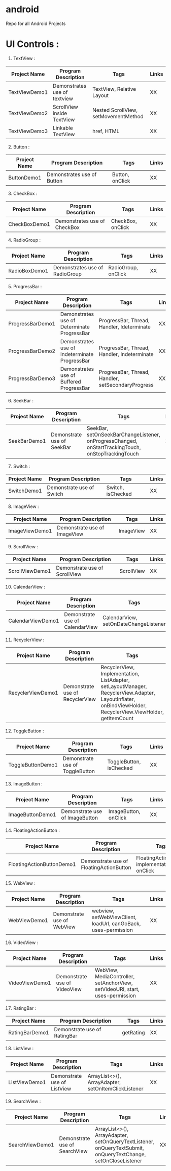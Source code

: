 # android
Repo for all Android Projects

# UI Controls :

1) TextView : 

| Project Name | Program Description | Tags |Links|
|---|---|---|---|
| TextViewDemo1 | Demonstrates use of textview| TextView, Relative Layout| XX |
| TextViewDemo2 | ScrollView inside TextView| Nested ScrollView, setMovementMethod | XX |
| TextViewDemo3 | Linkable TextView | href, HTML | XX | 

2) Button :

| Project Name | Program Description | Tags |Links|
|---|---|---|---|
| ButtonDemo1 | Demonstrates use of Button| Button, onClick| XX |

3) CheckBox :

| Project Name | Program Description | Tags |Links|
|---|---|---|---|
| CheckBoxDemo1 | Demonstrates use of CheckBox| CheckBox, onClick| XX |

    
4) RadioGroup :

| Project Name | Program Description | Tags |Links|
|---|---|---|---|
| RadioBoxDemo1 | Demonstrates use of RadioGroup | RadioGroup, onClick| XX |

5) ProgressBar :

| Project Name | Program Description | Tags |Links|
|---|---|---|---|
| ProgressBarDemo1 | Demonstrates use of Determinate ProgressBar | ProgressBar, Thread, Handler, Ideterminate| XX |
| ProgressBarDemo2 | Demonstrates use of Indeterminate ProgressBar | ProgressBar, Thread, Handler, Indeterminate| XX |
| ProgressBarDemo3 | Demonstrates use of Buffered ProgressBar | ProgressBar, Thread, Handler, setSecondaryProgress| XX |

6) SeekBar :

| Project Name | Program Description | Tags |Links|
|---|---|---|---|
| SeekBarDemo1 | Demonstrate use of SeekBar | SeekBar, setOnSeekBarChangeListener, onProgressChanged, onStartTrackingTouch, onStopTrackingTouch| XX |

7) Switch :

| Project Name | Program Description | Tags |Links|
|---|---|---|---|
| SwitchDemo1 | Demonstrate use of Switch | Switch, isChecked | XX |

8) ImageView :

| Project Name | Program Description | Tags |Links|
|---|---|---|---|
| ImageViewDemo1 | Demonstrate use of ImageView | ImageView | XX |

9) ScrollView :

| Project Name | Program Description | Tags |Links|
|---|---|---|---|
| ScrollViewDemo1 | Demonstrate use of ScrollView | ScrollView | XX |
 
10) CalendarView :

| Project Name | Program Description | Tags |Links|
|---|---|---|---|
| CalendarViewDemo1 | Demonstrate use of CalendarView | CalendarView, setOnDateChangeListener | XX |

11) RecyclerView : 

| Project Name | Program Description | Tags |Links|
|---|---|---|---|
| RecyclerViewDemo1 | Demonstrate use of RecyclerView | RecyclerView, Implementation, ListAdapter, setLayoutManager, RecyclerView.Adapter, LayoutInflater, onBindViewHolder, RecyclerView.ViewHolder, getItemCount | XX |

12) ToggleButton :

| Project Name | Program Description | Tags |Links|
|---|---|---|---|
| ToggleButtonDemo1 | Demonstrate use of ToggleButton | ToggleButton, isChecked| XX |

13) ImageButton :

| Project Name | Program Description | Tags |Links|
|---|---|---|---|
| ImageButtonDemo1 | Demonstrate use of ImageButton | ImageButton, onClick| XX |

14) FloatingActionButton :

| Project Name | Program Description | Tags |Links|
|---|---|---|---|
| FloatingActionButtonDemo1 | Demonstrate use of FloatingActionButton | FloatingActionButton, implementation, onClick| XX |

15) WebView :

| Project Name | Program Description | Tags |Links|
|---|---|---|---|
| WebViewDemo1 | Demonstrate use of WebView | webview, setWebViewClient, loadUrl, canGoBack, uses-permission | XX |

16) VideoView :

| Project Name | Program Description | Tags |Links|
|---|---|---|---|
| VideoViewDemo1 | Demonstrate use of VideoView | WebView, MediaController, setAnchorView, setVideoURI, start, uses-permission| XX |

17) RatingBar :

| Project Name | Program Description | Tags |Links|
|---|---|---|---|
| RatingBarDemo1 | Demonstrate use of RatingBar | getRating| XX |

18) ListView :

| Project Name | Program Description | Tags |Links|
|---|---|---|---|
| ListViewDemo1 | Demonstrate use of ListView | ArrayList<>(), ArrayAdapter<String>, setOnItemClickListener | XX |

19) SearchView :

| Project Name | Program Description | Tags |Links|
|---|---|---|---|
| SearchViewDemo1 | Demonstrate use of SearchView | ArrayList<>(), ArrayAdapter<String>, setOnQueryTextListener, onQueryTextSubmit, onQueryTextChange, setOnCloseListener| XX |
